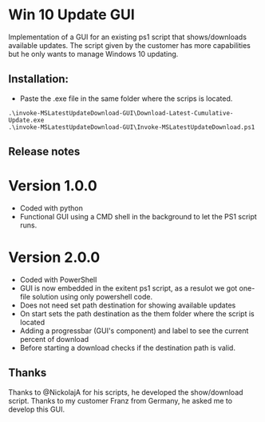 # Win 10 Update GUI
Implementation of a GUI for an existing ps1 script that shows/downloads available updates.
The script given by the customer has more capabilities but he only wants to manage Windows 10 updating.

## Installation:
* Paste the .exe file in the same folder where the scrips is located.
```
.\invoke-MSLatestUpdateDownload-GUI\Download-Latest-Cumulative-Update.exe
.\invoke-MSLatestUpdateDownload-GUI\Invoke-MSLatestUpdateDownload.ps1
```

## Release notes
# Version 1.0.0
* Coded with python
* Functional GUI using a CMD shell in the background to let the PS1 script runs.

# Version 2.0.0
* Coded with PowerShell
* GUI is now embedded in the exitent ps1 script, as a resulot we got one-file solution using only powershell code. 
* Does not need set path destination for showing available updates
* On start sets the path destination as the them folder where the script is located
* Adding a progressbar (GUI's component) and label to see the current percent of download
* Before starting a download checks if the destination path is valid.


## Thanks
Thanks to @NickolajA for his scripts, he developed the show/download script.
Thanks to my customer Franz from Germany, he asked me to develop this GUI.